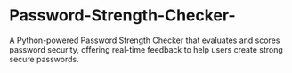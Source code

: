 # Password-Strength-Checker-
A Python-powered Password Strength Checker that evaluates and scores password security, offering real-time feedback to help users create strong secure passwords. 

